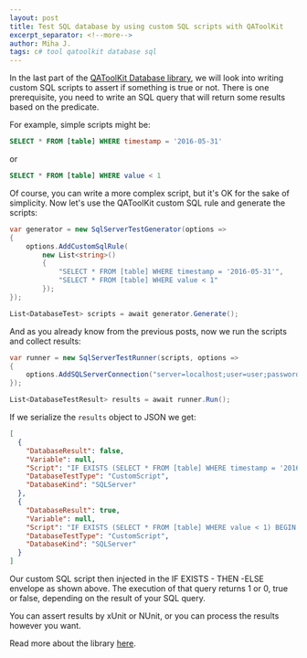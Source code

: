 ```yaml
---
layout: post
title: Test SQL database by using custom SQL scripts with QAToolKit
excerpt_separator: <!--more-->
author: Miha J.
tags: c# tool qatoolkit database sql
---
```


In the last part of the [QAToolKit Database library](https://github.com/qatoolkit/qatoolkit-engine-database-net), we will look into writing custom SQL scripts to assert if something is true or not. There is one prerequisite, you need to write an SQL query that will return some results based on the predicate.

For example, simple scripts might be:

```sql
SELECT * FROM [table] WHERE timestamp = '2016-05-31'
```

or

```sql
SELECT * FROM [table] WHERE value < 1
```

Of course, you can write a more complex script, but it's OK for the sake of simplicity. Now let's use the QAToolKit custom SQL rule and generate the scripts:

```csharp
var generator = new SqlServerTestGenerator(options =>
{
    options.AddCustomSqlRule(
        new List<string>()
        {
            "SELECT * FROM [table] WHERE timestamp = '2016-05-31'",
            "SELECT * FROM [table] WHERE value < 1"
        });
});

List<DatabaseTest> scripts = await generator.Generate();
```

And as you already know from the previous posts, now we run the scripts and collect results:

```csharp
var runner = new SqlServerTestRunner(scripts, options =>
{
    options.AddSQLServerConnection("server=localhost;user=user;password=mypassword;Initial Catalog=myDatabase");
});

List<DatabaseTestResult> results = await runner.Run();
```

If we serialize the `results` object to JSON we get:

```json
[
  {
    "DatabaseResult": false,
    "Variable": null,
    "Script": "IF EXISTS (SELECT * FROM [table] WHERE timestamp = '2016-05-31') BEGIN Select 1 END ELSE BEGIN Select 0 END;",
    "DatabaseTestType": "CustomScript",
    "DatabaseKind": "SQLServer"
  },
  {
    "DatabaseResult": true,
    "Variable": null,
    "Script": "IF EXISTS (SELECT * FROM [table] WHERE value < 1) BEGIN Select 1 END ELSE BEGIN Select 0 END;",
    "DatabaseTestType": "CustomScript",
    "DatabaseKind": "SQLServer"
  }
]
```

Our custom SQL script then injected in the IF EXISTS - THEN -ELSE envelope as shown above. The execution of that query returns 1 or 0, true or false, depending on the result of your SQL query.

You can assert results by xUnit or NUnit, or you can process the results however you want.

Read more about the library [here](https://github.com/qatoolkit/qatoolkit-engine-database-net).